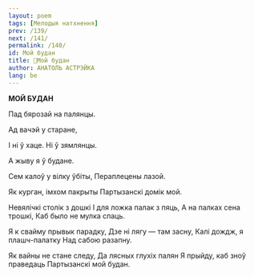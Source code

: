 ```yaml
---
layout: poem
tags: [Мелодыя натхнення]
prev: /139/
next: /141/
permalink: /140/
id: Мой будан
title: 🚧Мой будан
author: АНАТОЛЬ АСТРЭЙКА
lang: be
---
```



 
**МОЙ БУДАН**

Пад бярозай на палянцы.

Ад вачэй у старане,

I ні ў хаце. Hi ў зямлянцы.

А жыву я ў будане.

Сем калоў у вілку ўбіты, Пераплецены лазой.

Як курган, імхом пакрыты Партызанскі домік мой.

Невялічкі столік з дошкі I для ложка палак з пяць, А на палках сена трошкі, Каб было не мулка спаць.

Я к свайму прывык парадку, Дзе ні лягу — там засну, Калі дождж, я плашч-палатку Над сабою разапну.

Як вайны не стане следу, Да лясных глухіх палян Я прыйду, каб зноў праведаць Партызанскі мой будан.
